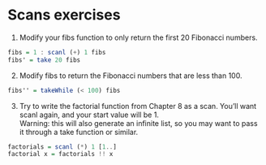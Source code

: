 # Scans exercises
1. Modify your fibs function to only return the first 20 Fibonacci numbers.  

```hs
fibs = 1 : scanl (+) 1 fibs
fibs' = take 20 fibs
```
2. Modify fibs to return the Fibonacci numbers that are less
than 100.

```hs
fibs'' = takeWhile (< 100) fibs
```

3. Try to write the factorial function from Chapter 8 as a scan. You’ll want scanl again, and your start value will be 1.  
Warning: this will also generate an infinite list, so you may want to pass it through a take function or similar.

```hs
factorials = scanl (*) 1 [1..]
factorial x = factorials !! x
```